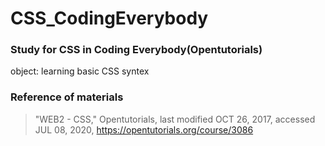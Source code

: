 # CSS_CodingEverybody
### Study for CSS in Coding Everybody(Opentutorials)   
object: learning basic CSS syntex

### Reference of materials
>"WEB2 - CSS," Opentutorials, last modified OCT 26, 2017, accessed JUL 08, 2020, <https://opentutorials.org/course/3086>
